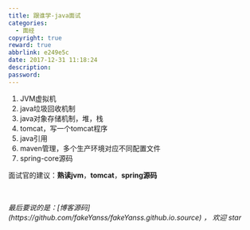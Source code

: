 ```yaml
---
title: 跟谁学-java面试
categories:
  - 面经
copyright: true
reward: true
abbrlink: e249e5c
date: 2017-12-31 11:18:24
description:
password:
---
```


1. JVM虚拟机
2. java垃圾回收机制
3. java对象存储机制，堆，栈
4. tomcat，写一个tomcat程序
5. java引用
6. maven管理，多个生产环境对应不同配置文件
7. spring-core源码

面试官的建议：**熟读jvm**，**tomcat**，**spring源码**

<br>

<p id="div-border-top-green"><i>最后要说的是：[博客源码](https://github.com/fakeYanss/fakeYanss.github.io.source) ， 欢迎 star</i></p>